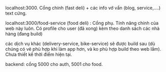 localhost:3000. Cổng chính (fast deli) + các info vớ vẩn (blog, service,....) text cứng.

localhost:3000/food-service (food deli) : Cổng phụ. Tính năng chính của web này luôn. Có profile cho user (đã xong) kèm theo danh sách các nhà hàng (đang build)

các dịch vụ khác (delivery-service, bike-service) sẽ được build sau (dù chúng có vẻ phù hợp khi làm app hơn, và ko phù hợp build theo web lắm). Chưa thiết kế thời điểm hiện tại.

backend: cổng 5000 cho auth, 5001 cho food.